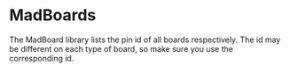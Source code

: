 # MadBoards

The MadBoard library lists the pin id of all boards respectively. The id may 
be different on each type of board, so make sure you use the corresponding id.
